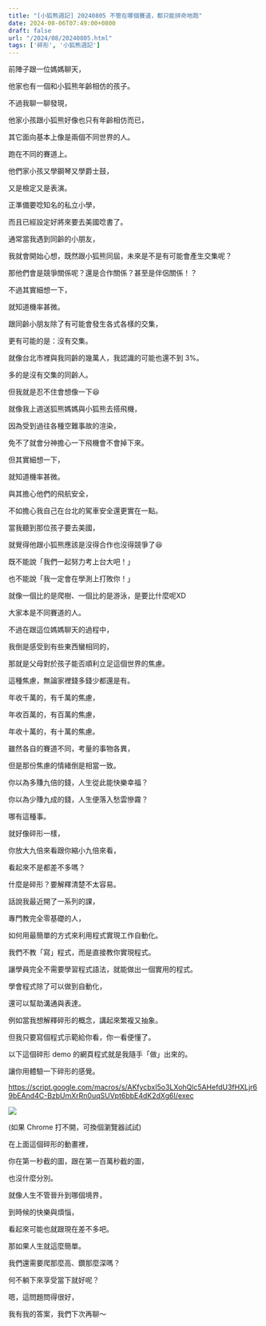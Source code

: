 ```yaml
---
title: "[小狐熊週記] 20240805 不管在哪個賽道，都只能拼命地跑"
date: 2024-08-06T07:49:00+0800
draft: false
url: "/2024/08/20240805.html"
tags: ['碎形', '小狐熊週記']
---
```


前陣子跟一位媽媽聊天，

他家也有一個和小狐熊年齡相仿的孩子。




不過我聊一聊發現，

他家小孩跟小狐熊好像也只有年齡相仿而已，

其它面向基本上像是兩個不同世界的人。

跑在不同的賽道上。




他們家小孩又學鋼琴又學爵士鼓，

又是檢定又是表演。

正準備要唸知名的私立小學，

而且已經設定好將來要去美國唸書了。




通常當我遇到同齡的小朋友，

我就會開始心想，既然跟小狐熊同屆，未來是不是有可能會產生交集呢？

那他們會是競爭關係呢？還是合作關係？甚至是伴侶關係！？




不過其實細想一下，

就知道機率甚微。




跟同齡小朋友除了有可能會發生各式各樣的交集，

更有可能的是：沒有交集。




就像台北市裡與我同齡的幾萬人，我認識的可能也還不到 3%。

多的是沒有交集的同齡人。




但我就是忍不住會想像一下😆




就像我上週送狐熊媽媽與小狐熊去搭飛機，

因為受到過往各種空難事故的渲染，

免不了就會分神擔心一下飛機會不會掉下來。




但其實細想一下，

就知道機率甚微。




與其擔心他們的飛航安全，

不如擔心我自己在台北的駕車安全還更實在一點。




當我聽到那位孩子要去美國，

就覺得他跟小狐熊應該是沒得合作也沒得競爭了😆




既不能說「我們一起努力考上台大吧！」

也不能說「我一定會在學測上打敗你！」




就像一個比的是爬樹、一個比的是游泳，是要比什麼呢XD

大家本是不同賽道的人。




不過在跟這位媽媽聊天的過程中，

我倒是感受到有些東西蠻相同的，

那就是父母對於孩子能否順利立足這個世界的焦慮。




這種焦慮，無論家裡錢多錢少都還是有。




年收千萬的，有千萬的焦慮，

年收百萬的，有百萬的焦慮，

年收十萬的，有十萬的焦慮。




雖然各自的賽道不同，考量的事物各異，

但是那份焦慮的情緒倒是相當一致。




你以為多賺九倍的錢，人生從此能快樂幸福？

你以為少賺九成的錢，人生便落入愁雲慘霧？




哪有這種事。




就好像碎形一樣，

你放大九倍來看跟你縮小九倍來看，

看起來不是都差不多嗎？




什麼是碎形？要解釋清楚不太容易。




話說我最近開了一系列的課，

專門教完全零基礎的人，

如何用最簡單的方式來利用程式實現工作自動化。




我們不教「寫」程式，而是直接教你實現程式。

讓學員完全不需要學習程式語法，就能做出一個實用的程式。




學會程式除了可以做到自動化，

還可以幫助溝通與表達。




例如當我想解釋碎形的概念，講起來繁複又抽象。

但我只要寫個程式示範給你看，你一看便懂了。




以下這個碎形 demo 的網頁程式就是我隨手「做」出來的。

讓你用體驗一下碎形的感覺。

https://script.google.com/macros/s/AKfycbxI5o3LXohQlc5AHefdU3fHXLjr69bEAnd4C-BzbUmXrRn0uqSUVpt6bbE4dK2dXg6I/exec



![](https://blogger.googleusercontent.com/img/a/AVvXsEgQF3X8p-_PEtOyZwo80XNnJKiYjK1-A6Ciy1E0NHkFwhNRvaGsUo8DawvbQ5lj29oNiPFGDlS9_K2ZFleDZZ8iAMZ_Hs12iM8MUQOeMdnhTkf8D_a_2r9FwwV6udisefJvbnSR68Gz9S19WhvkWSQ_XEjclZpyWJDNBipuN1QFH4iL7OFTGmDAd0YLd40)



(如果 Chrome 打不開，可換個瀏覽器試試)




在上面這個碎形的動畫裡，

你在第一秒截的圖，跟在第一百萬秒截的圖，

也沒什麼分別。




就像人生不管晉升到哪個境界，

到時候的快樂與煩惱，

看起來可能也就跟現在差不多吧。




那如果人生就這麼簡單。

我們還需要爬那麼高、鑽那麼深嗎？

何不躺下來享受當下就好呢？




嗯，這問題問得很好，

我有我的答案，我們下次再聊～



